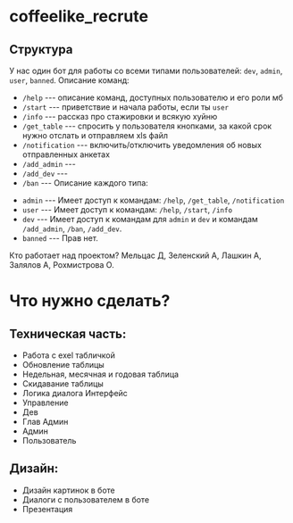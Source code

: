 # **coffeelike_recrute**


## Структура
У нас один бот для работы со всеми типами пользователей: `dev`, `admin`, `user`, `banned`.
Описание команд:
- `/help` --- описание команд, доступных пользователю и его роли мб
- `/start` --- приветствие и начала работы, если ты `user`
- `/info` --- рассказ про стажировки и всякую хуйню
- `/get_table` --- спросить у пользователя кнопками, за какой срок нужно отслать и отправляем xls файл
- `/notification` --- включить/отключить уведомления об новых отправленных анкетах
- `/add_admin` ---
- `/add_dev` ---
- `/ban` ---
Описание каждого типа: 
* `admin` --- Имеет доступ к командам: `/help`, `/get_table`, `/notification`
* `user` --- Имеет доступ к командам: `/help`, `/start`, `/info`  
* `dev` --- Имеет доступ к командам для `admin` и `dev` и командам `/add_admin`, `/ban`, `/add_dev`.
* `banned` --- Прав нет.

Кто работает над проектом? Мельцас Д, Зеленский А, Лашкин А, Залялов А, Рохмистрова О.



# Что нужно сделать? 


## Техническая часть:

* Работа с exel табличкой
* Обновление таблицы
* Недельная, месячная и годовая таблица 
* Скидавание таблицы 
* Логика диалога Интерфейс
* Управление 
* Дев 
* Глав Админ 
* Админ 
* Пользователь 


## Дизайн:

* Дизайн картинок в боте
* Диалоги с пользователем в боте
* Презентация
